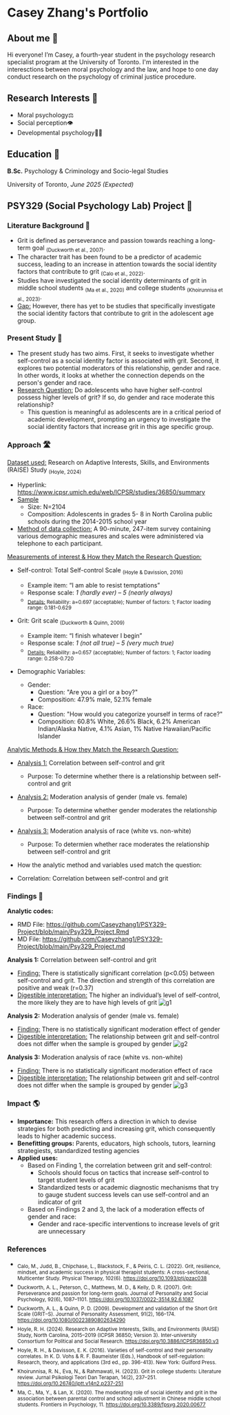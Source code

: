 # Casey Zhang's Portfolio

## About me 📖
Hi everyone! I’m Casey, a fourth-year student in the psychology research specialist program at the University of Toronto. I'm interested in the interesctions between moral psychology and the law, and hope to one day conduct research on the psychology of criminal justice procedure.

## Research Interests 🧠
- Moral psychology⚖️
- Social perception👁️
- Developmental psychology👶🏻

## Education 🏫
**B.Sc.** Psychology & Criminology and Socio-legal Studies

University of Toronto, *June 2025 (Expected)*

## PSY329 (Social Psychology Lab) Project 🧩
### Literature Background 📑
- Grit is defined as perseverance and passion towards reaching a long-term goal 	<sub>(Duckworth et al., 2007)</sub>.
- The character trait has been found to be a predictor of academic success, leading to an increase in attention towards the social identity factors that contribute to grit <sub>(Calo et al., 2022)</sub>.
- Studies have investigated the social identity determinants of grit in middle school students <sub>(Ma et al., 2020)</sub> and college students <sub>(Khoirunnisa et al., 2023)</sub>.
- <ins>Gap:</ins> However, there has yet to be studies that specifically investigate the social identity factors that contribute to grit in the adolescent age group.

### Present Study 🎯
- The present study has two aims. First, it seeks to investigate whether self-control as a social identity factor is associated with grit. Second, it explores two potential moderators of this relationship, gender and race. In other words, it looks at whether the connection depends on the person's gender and race.
- <ins>Research Question:</ins> Do adolescents who have higher self-control possess higher levels of grit? If so, do gender and race moderate this relationship?
  - This question is meaningful as adolescents are in a critical period of academic development, prompting an urgency to investigate the social identity factors that increase grit in this age specific group.

### Approach 🛣️
<ins>Dataset used:</ins> Research on Adaptive Interests, Skills, and Environments (RAISE) Study <sub>(Hoyle, 2024)</sub>
  - Hyperlink: https://www.icpsr.umich.edu/web/ICPSR/studies/36850/summary
- <ins>Sample</ins>
  - Size: N=2104
  - Composition: Adolescents in grades 5- 8 in North Carolina public schools during the 2014-2015 school year
- <ins>Method of data collection:</ins> A 90-minute, 247-item survey containing various demographic measures and scales were administered via telephone to each participant.

<ins>Measurements of interest & How they Match the Research Question:</ins>
- Self-control: Total Self-control Scale <sub>(Hoyle & Davission, 2016)</sub>
  - Example item: “I am able to resist temptations”
  - Response scale: *1 (hardly ever) – 5 (nearly always)*
  - <sub><ins>Details:</ins> Reliability: a=0.697 (acceptable); Number of factors: 1; Factor loading range: 0.181-0.629</sub>

- Grit: Grit scale <sub>(Duckworth & Quinn, 2009)</sub>
  - Example item: “I finish whatever I begin”
  - Response scale: *1 (not all true) – 5 (very much true)*
  - <sub><ins>Details:</ins> Reliability: a=0.657 (acceptable); Number of factors: 1; Factor loading range: 0.258-0.720</sub>

- Demographic Variables:
  - Gender:
    - Question: "Are you a girl or a boy?"
    - Composition: 47.9% male, 52.1% female
  - Race:
    - Question: "How would you categorize yourself in terms of race?"
    - Composition: 60.8% White, 26.6% Black, 6.2% American Indian/Alaska Native, 4.1% Asian, 1% Native Hawaiian/Pacific Islander

<ins>Analytic Methods & How they Match the Research Question:</ins>
- <ins>Analysis 1:</ins> Correlation between self-control and grit
  - Purpose: To determine whether there is a relationship between self-control and grit
- <ins>Analysis 2:</ins> Moderation analysis of gender (male vs. female)
  - Purpose: To determine whether gender moderates the relationship between self-control and grit
- <ins>Analysis 3:</ins> Moderation analysis of race (white vs. non-white)
  - Purpose: To determien whether race moderates the relationship between self-control and grit

- How the analytic method and variables used match the question:
- Correlation: Correlation between self-control and grit

### Findings 🔎
**Analytic codes:**
- RMD File: https://github.com/Caseyzhang1/PSY329-Project/blob/main/Psy329_Project.Rmd
- MD File: https://github.com/Caseyzhang1/PSY329-Project/blob/main/Psy329_Project.md 

**Analysis 1:** Correlation between self-control and grit
- <ins>Finding:</ins> There is statistically significant correlation (p<0.05) between self-control and grit. The direction and strength of this correlation are positive and weak (r=0.37)
- <ins>Digestible interpretation:</ins> The higher an individual’s level of self-control, the more likely they are to have high levels of grit
![g1](/img/g1.png)

**Analysis 2:** Moderation analysis of gender (male vs. female)
- <ins>Finding:</ins> There is no statistically significant moderation effect of gender
- <ins>Digestible interpretation:</ins> The relationship between grit and self-control does not differ when the sample is grouped by gender
![g2](/img/g2.png)

**Analysis 3:** Moderation analysis of race (white vs. non-white)
- <ins>Finding:</ins> There is no statistically significant moderation effect of race
- <ins>Digestible interpretation:</ins> The relationship between grit and self-control does not differ when the sample is grouped by gender
![g3](/img/g3.png)

### Impact 🌎
- **Importance:** This research offers a direction in which to devise strategies for both predicting and increasing grit, which consequently leads to higher academic success.
- **Benefitting groups:** Parents, educators, high schools, tutors, learning strategiests, standardized testing agencies 
- **Applied uses:** 
  - Based on Finding 1, the correlation between grit and self-control:
    - Schools should focus on tactics that increase self-control to target student levels of grit
    - Standardized tests or academic diagnostic mechanisms that try to gauge student success levels can use self-control and an indicator of grit
  - Based on Findings 2 and 3, the lack of a moderation effects of gender and race:
    - Gender and race-specific interventions to increase levels of grit are unnecessary

### References
- <sub>Calo, M., Judd, B., Chipchase, L., Blackstock, F., & Peiris, C. L. (2022). Grit, resilience, mindset, and academic success in physical therapist students: A cross-sectional, Multicenter Study. Physical Therapy, 102(6). https://doi.org/10.1093/ptj/pzac038</sub>
- <sub>Duckworth, A. L., Peterson, C., Matthews, M. D., & Kelly, D. R. (2007). Grit: Perseverance and passion for long-term goals. Journal of Personality and Social Psychology, 92(6), 1087–1101. https://doi.org/10.1037/0022-3514.92.6.1087</sub>
- <sub>Duckworth, A. L., & Quinn, P. D. (2009). Development and validation of the Short Grit Scale (GRIT–S). Journal of Personality Assessment, 91(2), 166–174. https://doi.org/10.1080/00223890802634290</sub>
- <sub>Hoyle, R. H. (2024). Research on Adaptive Interests, Skills, and Environments (RAISE) Study, North Carolina, 2015–2019 (ICPSR 36850; Version 3). Inter-university Consortium for Political and Social Research. https://doi.org/10.3886/ICPSR36850.v3</sub>
- <sub>Hoyle, R. H., & Davisson, E. K. (2016). Varieties of self-control and their personality correlates. In K. D. Vohs & R. F. Baumeister (Eds.), Handbook of self-regulation: Research, theory, and applications (3rd ed., pp. 396-413). New York: Guilford Press.</sub>
- <sub>Khoirunnisa, R. N., Eva, N., & Rahmawati, H. (2023). Grit in college students: Literature review. Jurnal Psikologi Teori Dan Terapan, 14(2), 237–251. https://doi.org/10.26740/jptt.v14n2.p237-251</sub>
- <sub>Ma, C., Ma, Y., & Lan, X. (2020). The moderating role of social identity and grit in the association between parental control and school adjustment in Chinese middle school students. Frontiers in Psychology, 11. https://doi.org/10.3389/fpsyg.2020.00677</sub>
